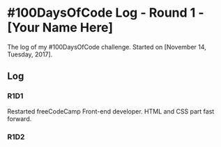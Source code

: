 # #100DaysOfCode Log - Round 1 - [Your Name Here]

The log of my #100DaysOfCode challenge. Started on [November 14, Tuesday, 2017].

## Log

<!-- Started a Weather App. Worked on the draft layout of the app, struggled with OpenWeather API http://www.example.com -->


### R1D1 
Restarted freeCodeCamp Front-end developer. HTML and CSS part fast forward.

### R1D2
